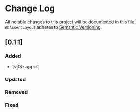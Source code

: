 # Change Log
All notable changes to this project will be documented in this file.
`ADAssertLayout` adheres to [Semantic Versioning](http://semver.org/).

## [0.1.1]

### Added
- tvOS support

### Updated

### Removed

### Fixed
